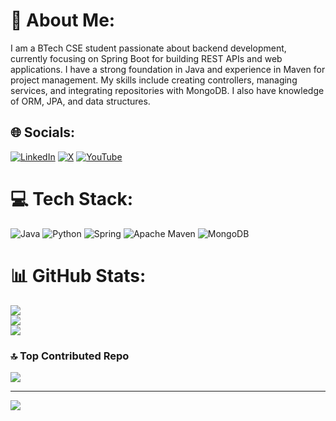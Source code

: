 # 💫 About Me:
I am a BTech CSE student passionate about backend development, currently focusing on Spring Boot for building REST APIs and web applications. I have a strong foundation in Java and experience in Maven for project management. My skills include creating controllers, managing services, and integrating repositories with MongoDB. I also have knowledge of ORM, JPA, and data structures.


## 🌐 Socials:
[![LinkedIn](https://img.shields.io/badge/LinkedIn-%230077B5.svg?logo=linkedin&logoColor=white)](https://linkedin.com/in/imadityak) [![X](https://img.shields.io/badge/X-black.svg?logo=X&logoColor=white)](https://x.com/CodeItAdi) [![YouTube](https://img.shields.io/badge/YouTube-%23FF0000.svg?logo=YouTube&logoColor=white)](https://youtube.com/@CodinJava) 

# 💻 Tech Stack:
![Java](https://img.shields.io/badge/java-%23ED8B00.svg?style=for-the-badge&logo=openjdk&logoColor=white) ![Python](https://img.shields.io/badge/python-3670A0?style=for-the-badge&logo=python&logoColor=ffdd54) ![Spring](https://img.shields.io/badge/spring-%236DB33F.svg?style=for-the-badge&logo=spring&logoColor=white) ![Apache Maven](https://img.shields.io/badge/Apache%20Maven-C71A36?style=for-the-badge&logo=Apache%20Maven&logoColor=white) ![MongoDB](https://img.shields.io/badge/MongoDB-%234ea94b.svg?style=for-the-badge&logo=mongodb&logoColor=white)
# 📊 GitHub Stats:
![](https://github-readme-stats.vercel.app/api?username=imadityak&theme=tokyonight&hide_border=false&include_all_commits=false&count_private=false)<br/>
![](https://github-readme-streak-stats.herokuapp.com/?user=imadityak&theme=tokyonight&hide_border=false)<br/>
![](https://github-readme-stats.vercel.app/api/top-langs/?username=imadityak&theme=tokyonight&hide_border=false&include_all_commits=false&count_private=false&layout=compact)

### 🔝 Top Contributed Repo
![](https://github-contributor-stats.vercel.app/api?username=imadityak&limit=5&theme=dark&combine_all_yearly_contributions=true)

---
[![](https://visitcount.itsvg.in/api?id=imadityak&icon=0&color=0)](https://visitcount.itsvg.in)

<!-- Proudly created with GPRM ( https://gprm.itsvg.in ) -->
